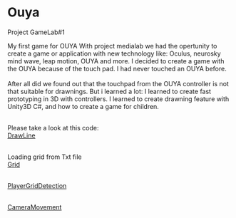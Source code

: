 # Ouya
Project GameLab#1 <br>

My first game for OUYA
With project medialab we had the opertunity to create a game or application with new technology like: Oculus, neurosky mind wave, leap motion, OUYA and more. I decided to create a game with the OUYA because of the touch pad.
I had never touched an OUYA before.<br><br>
After all did we found out that the touchpad from the OUYA controller is not that suitable for drawnings. But i learned a lot: I learned to create fast prototyping in 3D with controllers. I learned to create drawning feature with Unity3D C#, and how to create a game for children. <br><br>

Please take a look at this code:<br>
[DrawLine](https://github.com/jscotty/Ouya/blob/master/Assets/Scripts/painting/DrawLine.cs)<br><br>

Loading grid from Txt file<br>
[Grid](https://github.com/jscotty/Ouya/blob/master/Assets/Scripts/grid/Grid.cs)<br><br>

[PlayerGridDetection](https://github.com/jscotty/Ouya/blob/master/Assets/Scripts/player/PlayerGridDetection.cs)<br><br>

[CameraMovement](https://github.com/jscotty/Ouya/blob/master/Assets/Scripts/camera/CameraMovement.cs)


